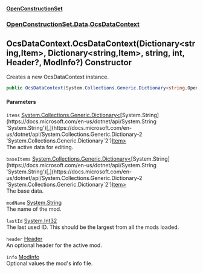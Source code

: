#### [OpenConstructionSet](index.md 'index')
### [OpenConstructionSet.Data](index.md#OpenConstructionSet_Data 'OpenConstructionSet.Data').[OcsDataContext](3CnFB+gVLALvXc7mqWGM8Q.md 'OpenConstructionSet.Data.OcsDataContext')
## OcsDataContext.OcsDataContext(Dictionary&lt;string,Item&gt;, Dictionary&lt;string,Item&gt;, string, int, Header?, ModInfo?) Constructor
Creates a new OcsDataContext instance.  
```csharp
public OcsDataContext(System.Collections.Generic.Dictionary<string,OpenConstructionSet.Models.Item> items, System.Collections.Generic.Dictionary<string,OpenConstructionSet.Models.Item> baseItems, string modName, int lastId, OpenConstructionSet.Models.Header? header=null, OpenConstructionSet.Models.ModInfo? info=null);
```
#### Parameters
<a name='OpenConstructionSet_Data_OcsDataContext_OcsDataContext(System_Collections_Generic_Dictionary_string_OpenConstructionSet_Models_Item__System_Collections_Generic_Dictionary_string_OpenConstructionSet_Models_Item__string_int_OpenConstructionSet_Models_Header__OpenConstructionSet_Models_ModInfo_)_items'></a>
`items` [System.Collections.Generic.Dictionary&lt;](https://docs.microsoft.com/en-us/dotnet/api/System.Collections.Generic.Dictionary-2 'System.Collections.Generic.Dictionary`2')[System.String](https://docs.microsoft.com/en-us/dotnet/api/System.String 'System.String')[,](https://docs.microsoft.com/en-us/dotnet/api/System.Collections.Generic.Dictionary-2 'System.Collections.Generic.Dictionary`2')[Item](Z9pYmp3jhG_PhNCQ0nlOeg.md 'OpenConstructionSet.Models.Item')[&gt;](https://docs.microsoft.com/en-us/dotnet/api/System.Collections.Generic.Dictionary-2 'System.Collections.Generic.Dictionary`2')  
The active data for editing.
  
<a name='OpenConstructionSet_Data_OcsDataContext_OcsDataContext(System_Collections_Generic_Dictionary_string_OpenConstructionSet_Models_Item__System_Collections_Generic_Dictionary_string_OpenConstructionSet_Models_Item__string_int_OpenConstructionSet_Models_Header__OpenConstructionSet_Models_ModInfo_)_baseItems'></a>
`baseItems` [System.Collections.Generic.Dictionary&lt;](https://docs.microsoft.com/en-us/dotnet/api/System.Collections.Generic.Dictionary-2 'System.Collections.Generic.Dictionary`2')[System.String](https://docs.microsoft.com/en-us/dotnet/api/System.String 'System.String')[,](https://docs.microsoft.com/en-us/dotnet/api/System.Collections.Generic.Dictionary-2 'System.Collections.Generic.Dictionary`2')[Item](Z9pYmp3jhG_PhNCQ0nlOeg.md 'OpenConstructionSet.Models.Item')[&gt;](https://docs.microsoft.com/en-us/dotnet/api/System.Collections.Generic.Dictionary-2 'System.Collections.Generic.Dictionary`2')  
The base data.
  
<a name='OpenConstructionSet_Data_OcsDataContext_OcsDataContext(System_Collections_Generic_Dictionary_string_OpenConstructionSet_Models_Item__System_Collections_Generic_Dictionary_string_OpenConstructionSet_Models_Item__string_int_OpenConstructionSet_Models_Header__OpenConstructionSet_Models_ModInfo_)_modName'></a>
`modName` [System.String](https://docs.microsoft.com/en-us/dotnet/api/System.String 'System.String')  
The name of the mod.
  
<a name='OpenConstructionSet_Data_OcsDataContext_OcsDataContext(System_Collections_Generic_Dictionary_string_OpenConstructionSet_Models_Item__System_Collections_Generic_Dictionary_string_OpenConstructionSet_Models_Item__string_int_OpenConstructionSet_Models_Header__OpenConstructionSet_Models_ModInfo_)_lastId'></a>
`lastId` [System.Int32](https://docs.microsoft.com/en-us/dotnet/api/System.Int32 'System.Int32')  
The last used ID. This should be the largest from all the mods loaded.
  
<a name='OpenConstructionSet_Data_OcsDataContext_OcsDataContext(System_Collections_Generic_Dictionary_string_OpenConstructionSet_Models_Item__System_Collections_Generic_Dictionary_string_OpenConstructionSet_Models_Item__string_int_OpenConstructionSet_Models_Header__OpenConstructionSet_Models_ModInfo_)_header'></a>
`header` [Header](bjExWrZuBlRDCiIUljjMrA.md 'OpenConstructionSet.Models.Header')  
An optional header for the active mod.
  
<a name='OpenConstructionSet_Data_OcsDataContext_OcsDataContext(System_Collections_Generic_Dictionary_string_OpenConstructionSet_Models_Item__System_Collections_Generic_Dictionary_string_OpenConstructionSet_Models_Item__string_int_OpenConstructionSet_Models_Header__OpenConstructionSet_Models_ModInfo_)_info'></a>
`info` [ModInfo](h0vCAhsmAC6iWOaLYw25cg.md 'OpenConstructionSet.Models.ModInfo')  
Optional values the mod's info file.
  
